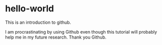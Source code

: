 # hello-world
This is an introduction to github.

I am procrastinating by using Github even though this tutorial will probably help me in my future research.
Thank you Github.
